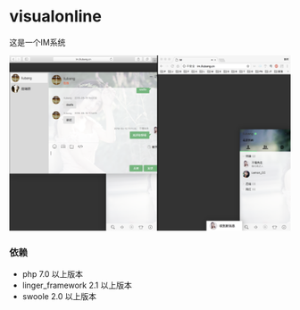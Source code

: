 # visualonline

这是一个IM系统

![效果图](/screenshot/1.png)

### 依赖

- php 7.0 以上版本
- linger_framework 2.1 以上版本
- swoole 2.0 以上版本

